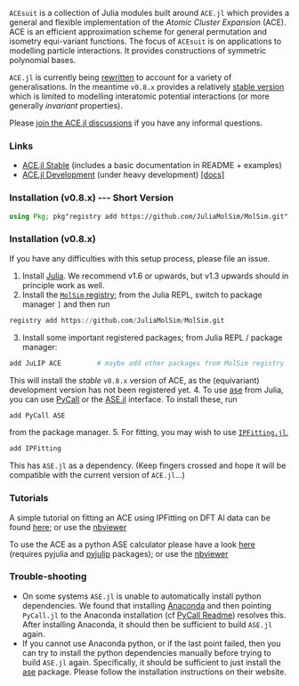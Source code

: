 

`ACEsuit` is a collection of Julia modules built around `ACE.jl` which provides a general and flexible implementation of the *Atomic Cluster Expansion* (ACE). ACE is an efficient approximation scheme for general permutation and isometry equi-variant functions. The focus of `ACEsuit` is on applications to modelling particle interactions. It provides constructions of symmetric polynomial bases.

`ACE.jl` is currently being [rewritten](https://github.com/ACEsuit/ACE.jl) to account for a variety of generalisations. In the meantime `v0.8.x` provides a relatively [stable version](https://github.com/ACEsuit/ACE.jl/tree/dev-v0.8.x) which is limited to modelling interatomic potential interactions (or more generally *invariant* properties).

Please [join the ACE.jl discussions](https://github.com/ACEsuit/ACE.jl/discussions) if you have any informal questions. 

### Links

* [ACE.jl Stable](https://github.com/ACEsuit/ACE.jl/tree/dev-v0.8.x) (includes a basic documentation in README + examples)
* [ACE.jl Development](https://github.com/ACEsuit/ACE.jl) (under heavy development) [[docs]](https://acesuit.github.io/ACE.jl/dev/)

### Installation (v0.8.x) --- Short Version

```julia
using Pkg; pkg"registry add https://github.com/JuliaMolSim/MolSim.git"; pkg"add JuLIP ACE PyCall ASE IPFitting"
```

### Installation (v0.8.x)

If you have any difficulties with this setup process, please file an issue.

1. Install [Julia](https://julialang.org). We recommend v1.6 or upwards, but v1.3 upwards should in principle work as well.
2. Install the [`MolSim` registry](https://github.com/JuliaMolSim/MolSim); from the Julia REPL, switch to package manager `]` and then run
```julia
registry add https://github.com/JuliaMolSim/MolSim.git
```
3. Install some important registered packages; from Julia REPL / package manager:
```julia
add JuLIP ACE         # maybe add other packages from MolSim registry
```
This will install the *stable* `v0.8.x` version of ACE, as the (equivariant) development version has not been registered yet.
4. To use [ase](https://wiki.fysik.dtu.dk/ase/) from Julia, you can use [PyCall](https://github.com/JuliaPy/PyCall.jl) or the [ASE.jl](https://github.com/JuliaMolSim/ASE.jl) interface. To install these, run
```julia
add PyCall ASE
```
from the package manager.
5. For fitting, you may wish to use [`IPFitting.jl`](https://github.com/cortner/IPFitting.jl),
```julia
add IPFitting
```
This has `ASE.jl` as a dependency. (Keep fingers crossed and hope it will be compatible with the current version of `ACE.jl`...)

### Tutorials

A simple tutorial on fitting an ACE using IPFitting on DFT Al data can be found [here](https://github.com/ACEsuit/acesuit.github.io/blob/main/tutorials/ACE%20Fitting.ipynb); or use the [nbviewer](https://nbviewer.jupyter.org/github/ACEsuit/acesuit.github.io/blob/main/tutorials/ACE%20Fitting.ipynb)

To use the ACE as a python ASE calculator please have a look [here](https://github.com/ACEsuit/acesuit.github.io/tree/main/tutorials/PyJuLIP_interface.ipynb) (requires pyjulia and [pyjulip](https://github.com/casv2/pyjulip) packages); or use the [nbviewer](https://nbviewer.jupyter.org/github/ACEsuit/acesuit.github.io/blob/main/tutorials/PyJuLIP_interface.ipynb)

### Trouble-shooting

* On some systems `ASE.jl` is unable to automatically install python dependencies. We found that installing [Anaconda](https://anaconda.org) and then pointing `PyCall.jl` to the Anaconda installation (cf [PyCall Readme](https://github.com/JuliaPy/PyCall.jl)) resolves this. After installing Anaconda, it should then be sufficient to build `ASE.jl` again.
* If you cannot use Anaconda python, or if the last point failed, then you can try to install the python dependencies manually before trying to build `ASE.jl` again. Specifically, it should be sufficient to just install the [ase](https://wiki.fysik.dtu.dk/ase/) package. Please follow the installation instructions on their website.
